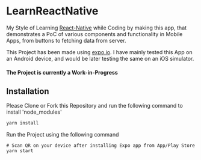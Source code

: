 # LearnReactNative

My Style of Learning [React-Native](https://reactnative.dev/) while Coding by making this app, that demonstrates a PoC of various components and functionality in Mobile Apps, from buttons to fetching data from server.

This Project has been made using [expo.io](https://expo.io/).
I have mainly tested this App on an Android device, and would be later testing the same on
an iOS simulator.

#### **__The Project is currently a Work-in-Progress__**

## Installation

Please Clone or Fork this Repository and run the following command to install 'node_modules'

```bash
yarn install 
```
Run the Project using the following command

```
# Scan QR on your device after installing Expo app from App/Play Store
yarn start
```